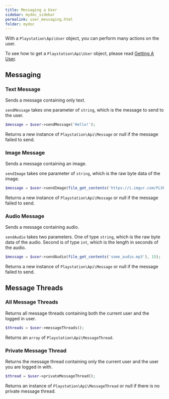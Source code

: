 ```yaml
---
title: Messaging a User
sidebar: mydoc_sidebar
permalink: user_messaging.html
folder: mydoc
---
```


With a `Playstation\Api\User` object, you can perform many actions on the user.

To see how to get a `Playstation\Api\User` object, please read [Getting A User](getting_user.html).

## Messaging

### Text Message

Sends a message containing only text.

`sendMessage` takes one parameter of `string`, which is the message to send to the user.

```php
$message = $user->sendMessage('Hello!');
```

Returns a new instance of `Playstation\Api\Message` or null if the message failed to send.

### Image Message

Sends a message containing an image.

`sendImage` takes one parameter of `string`, which is the raw byte data of the image.

```php
$message = $user->sendImage(file_get_contents('https://i.imgur.com/FLVEUp0.png'));
```

Returns a new instance of `Playstation\Api\Message` or null if the message failed to send.

### Audio Message

Sends a message containing audio.

`sendAudio` takes two parameters. One of type `string`, which is the raw byte data of the audio. Second is of type `int`, which is the length in seconds of the audio.

```php
$message = $user->sendAudio(file_get_contents('some_audio.mp3'), 15);
```

Returns a new instance of `Playstation\Api\Message` or null if the message failed to send.

## Message Threads

### All Message Threads

Returns all message threads containing both the current user and the logged in user.

```php
$threads = $user->messageThreads();
```

Returns an `array` of `Playstation\Api\MessageThread`.

### Private Message Thread

Returns the message thread containing only the current user and the user you are logged in with.

```php
$thread = $user->privateMessageThread();
```

Returns an instance of `Playstation\Api\MessageThread` or null if there is no private message thread.
